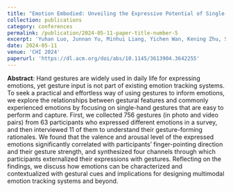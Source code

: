 ```yaml
---
title: "Emotion Embodied: Unveiling the Expressive Potential of Single-Hand Gestures"
collection: publications
category: conferences
permalink: /publication/2024-05-11-paper-title-number-5
excerpt: 'Yuhan Luo, Junnan Yu, Minhui Liang, Yichen Wan, Kening Zhu, Shannon Sie Santosa'
date: 2024-05-11
venue: 'CHI 2024'
paperurl: 'https://dl.acm.org/doi/abs/10.1145/3613904.3642255'
---
```


**Abstract**: Hand gestures are widely used in daily life for expressing emotions, yet gesture input is not part of existing emotion tracking systems. To seek a practical and effortless way of using gestures to inform emotions, we explore the relationships between gestural features and commonly experienced emotions by focusing on single-hand gestures that are easy to perform and capture. First, we collected 756 gestures (in photo and video pairs) from 63 participants who expressed different emotions in a survey, and then interviewed 11 of them to understand their gesture-forming rationales. We found that the valence and arousal level of the expressed emotions significantly correlated with participants’ finger-pointing direction and their gesture strength, and synthesized four channels through which participants externalized their expressions with gestures. Reflecting on the findings, we discuss how emotions can be characterized and contextualized with gestural cues and implications for designing multimodal emotion tracking systems and beyond.
